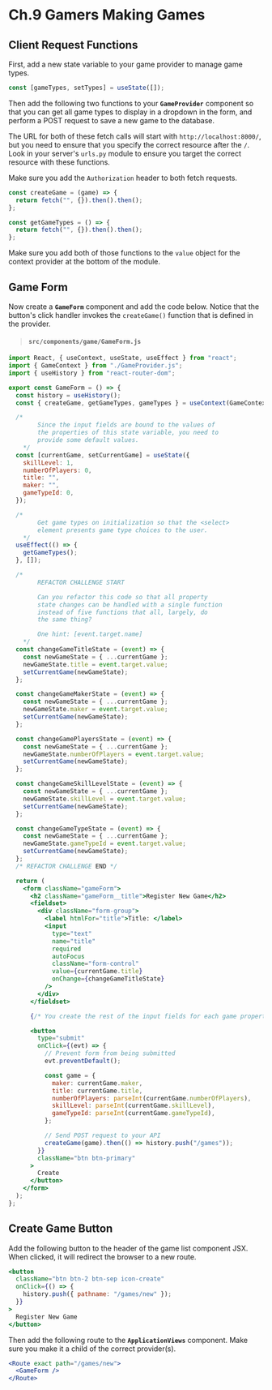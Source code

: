 # Ch.9 Gamers Making Games

## Client Request Functions

First, add a new state variable to your game provider to manage game types.

```jsx
const [gameTypes, setTypes] = useState([]);
```

Then add the following two functions to your **`GameProvider`** component so that you can get all game types to display in a dropdown in the form, and perform a POST request to save a new game to the database.

The URL for both of these fetch calls will start with `http://localhost:8000/`, but you need to ensure that you specify the correct resource after the `/`. Look in your server's `urls.py` module to ensure you target the correct resource with these functions.

Make sure you add the `Authorization` header to both fetch requests.

```jsx
const createGame = (game) => {
  return fetch("", {}).then().then();
};

const getGameTypes = () => {
  return fetch("", {}).then().then();
};
```

Make sure you add both of those functions to the `value` object for the context provider at the bottom of the module.

## Game Form

Now create a **`GameForm`** component and add the code below. Notice that the button's click handler invokes the `createGame()` function that is defined in the provider.

> #### `src/components/game/GameForm.js`

```jsx
import React, { useContext, useState, useEffect } from "react";
import { GameContext } from "./GameProvider.js";
import { useHistory } from "react-router-dom";

export const GameForm = () => {
  const history = useHistory();
  const { createGame, getGameTypes, gameTypes } = useContext(GameContext);

  /*
        Since the input fields are bound to the values of
        the properties of this state variable, you need to
        provide some default values.
    */
  const [currentGame, setCurrentGame] = useState({
    skillLevel: 1,
    numberOfPlayers: 0,
    title: "",
    maker: "",
    gameTypeId: 0,
  });

  /*
        Get game types on initialization so that the <select>
        element presents game type choices to the user.
    */
  useEffect(() => {
    getGameTypes();
  }, []);

  /*
        REFACTOR CHALLENGE START

        Can you refactor this code so that all property
        state changes can be handled with a single function
        instead of five functions that all, largely, do
        the same thing?

        One hint: [event.target.name]
    */
  const changeGameTitleState = (event) => {
    const newGameState = { ...currentGame };
    newGameState.title = event.target.value;
    setCurrentGame(newGameState);
  };

  const changeGameMakerState = (event) => {
    const newGameState = { ...currentGame };
    newGameState.maker = event.target.value;
    setCurrentGame(newGameState);
  };

  const changeGamePlayersState = (event) => {
    const newGameState = { ...currentGame };
    newGameState.numberOfPlayers = event.target.value;
    setCurrentGame(newGameState);
  };

  const changeGameSkillLevelState = (event) => {
    const newGameState = { ...currentGame };
    newGameState.skillLevel = event.target.value;
    setCurrentGame(newGameState);
  };

  const changeGameTypeState = (event) => {
    const newGameState = { ...currentGame };
    newGameState.gameTypeId = event.target.value;
    setCurrentGame(newGameState);
  };
  /* REFACTOR CHALLENGE END */

  return (
    <form className="gameForm">
      <h2 className="gameForm__title">Register New Game</h2>
      <fieldset>
        <div className="form-group">
          <label htmlFor="title">Title: </label>
          <input
            type="text"
            name="title"
            required
            autoFocus
            className="form-control"
            value={currentGame.title}
            onChange={changeGameTitleState}
          />
        </div>
      </fieldset>

      {/* You create the rest of the input fields for each game property */}

      <button
        type="submit"
        onClick={(evt) => {
          // Prevent form from being submitted
          evt.preventDefault();

          const game = {
            maker: currentGame.maker,
            title: currentGame.title,
            numberOfPlayers: parseInt(currentGame.numberOfPlayers),
            skillLevel: parseInt(currentGame.skillLevel),
            gameTypeId: parseInt(currentGame.gameTypeId),
          };

          // Send POST request to your API
          createGame(game).then(() => history.push("/games"));
        }}
        className="btn btn-primary"
      >
        Create
      </button>
    </form>
  );
};
```

## Create Game Button

Add the following button to the header of the game list component JSX. When clicked, it will redirect the browser to a new route.

```jsx
<button
  className="btn btn-2 btn-sep icon-create"
  onClick={() => {
    history.push({ pathname: "/games/new" });
  }}
>
  Register New Game
</button>
```

Then add the following route to the **`ApplicationViews`** component. Make sure you make it a child of the correct provider(s).

```jsx
<Route exact path="/games/new">
  <GameForm />
</Route>
```
